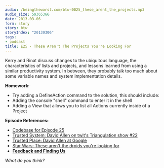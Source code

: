 ```yaml
---
audio: /beingtheworst.com/btw-0025_these_arent_the_projects.mp3
audio_size: 59365366
date: 2013-03-06
form: story
story: btw
storyIndex: "20130306"
tags:
- podcast
title: E25 - These Aren't The Projects You're Looking For
---
```

<p>Kerry and Rinat discuss changes to the ubiquitous language, the characteristics of lists and projects, and lessons learned from using a similar productivity system.  In between, they probably talk too much about some variable names and system implementation details.</p>


<p><strong>Homework:</strong></p>
<ul>
<li>Try adding a DefineAction command to the solution, this should include:</li>
<li>Adding the console "shell" command to enter it in the shell</li>
<li>Adding a View that allows you to list all Actions currently inside of a Project</li>
</ul>
<p><strong>Episode References:</strong></p>
<ul>
<li><a href="https://github.com/beingtheworst/btw-gtd/tree/E25">Codebase for Episode 25</a></li>
<li><a href="http://www.youtube.com/watch?feature=player_detailpage&v=tHI6S-mxIqA#t=259s">Trusted System: David Allen on twit's Triangulation show #22</a></li>
<li><a href="http://www.youtube.com/watch?v=Qo7vUdKTlhk&feature=player_detailpage#t=1402s">Trusted Place: David Allen at Google</a></li>
<li><a href="http://www.youtube.com/watch?v=2I33k8vV3Sk">Star Wars: These aren't the droids you're looking for</a></li>
<li><strong><a href="http://beingtheworst.com/about">Feedback and Finding Us</a></strong></li>
</ul>
<p><em>What do you think?</em></p>
